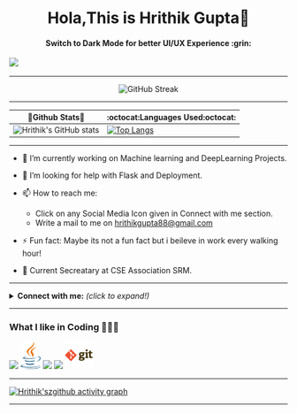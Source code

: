 <h1 align="center">Hola,This is Hrithik Gupta👋</h1>
<h4 align="center">Switch to Dark Mode for better UI/UX Experience :grin:</h4>


<!--
[![Linkedin Badge](https://img.shields.io/badge/-LinkedIn-0e76a8?style=flat-square&logo=Linkedin&logoColor=white)](https://www.linkedin.com/in/hrithikgupta/)
[![Instagram Badge](https://img.shields.io/badge/-Instagram-e4405f?style=flat-square&logo=Instagram&logoColor=white)](https://instagram.com/hrithikgupta88?utm_medium=copy_link)-->
 ![](https://komarev.com/ghpvc/?username=sgsg704&color=blueviolet) 

--------------------------------------------------------------------

<p align="center"><img src="https://github-readme-streak-stats.herokuapp.com?user=sgsg704&theme=highcontrast" alt="GitHub Streak" /></p>

--------------------------------------------------------------------


 :trident:Github Stats:trident: | :octocat:Languages Used:octocat:
------------- | -------------
![Hrithik's GitHub stats](https://github-readme-stats.vercel.app/api?username=sgsg704&show_icons=true&theme=great-gatsby) | [![Top Langs](https://github-readme-stats.vercel.app/api/top-langs/?username=sgsg704)](https://github.com/sgsg704/github-readme-stats)



--------------------------------------------------------------------


- 🌱 I’m currently working on Machine learning and DeepLearning Projects.

- 🤔 I’m looking for help with Flask and Deployment.

- 📫 How to reach me: 
    - Click on any Social Media Icon given in Connect with me section.
    - Write a mail to me on hrithikgupta88@gmail.com
    
- ⚡ Fun fact: Maybe its not a fun fact but i beileve in work every walking hour!

- 👯 Current Secreatary at CSE Association SRM. 

--------------------------------------------------------------------

<details close>
<summary><b>Connect with me:</b> <i>(click to expand!)</i></summary>

<h3 align="left">Click on any icon!:</h3>
<p align="left">
<a href="https://www.linkedin.com/in/hrithikgupta/" target="blank"><img align="center" src="https://raw.githubusercontent.com/rahuldkjain/github-profile-readme-generator/master/src/images/icons/Social/linked-in-alt.svg" alt="Hrithik Gupta" height="30" width="40" /></a>
<a href="https://instagram.com/hrithikgupta88?utm_medium=copy_link" target="blank"><img align="center" src="https://raw.githubusercontent.com/rahuldkjain/github-profile-readme-generator/master/src/images/icons/Social/instagram.svg" alt="hrithikgupta" height="30" width="40" /></a>
<a href="https://www.hackerrank.com/hg2207" target="blank"><img align="center" src="https://raw.githubusercontent.com/rahuldkjain/github-profile-readme-generator/master/src/images/icons/Social/hackerrank.svg" alt="RA1811003010761" height="30" width="40" /></a>

</p>

</details>

--------------------------------------------------------------------
  
 ### What I like in Coding 👨🏻‍💻



   <code><img height="50" src="https://github.com/gilbarbara/logos/blob/master/logos/python.svg"></code>
   <code><img height="50" src="https://github.com/gilbarbara/logos/blob/master/logos/java.svg"></code>
   <code><img height="50" src="https://github.com/gilbarbara/logos/blob/master/logos/c.svg"></code>
   <code><img height="50" src="https://github.com/gilbarbara/logos/blob/master/logos/c-plusplus.svg"></code>
   <code><img height="50" src="https://raw.githubusercontent.com/github/explore/80688e429a7d4ef2fca1e82350fe8e3517d3494d/topics/git/git.png"></code>
   
   
 

--------------------------------------------------------------------


[![Hrithik'szgithub activity graph](https://activity-graph.herokuapp.com/graph?username=sgsg704&theme=react-dark)](https://github.com/sgsg704/github-readme-activity-graph)



--------------------------------------------------------------------
  
<!--
**sgsg704/sgsg704** is a ✨ _special_ ✨ repository because its `README.md` (this file) appears on your GitHub profile.

Here are some ideas to get you started:

- 🔭 I’m currently working on Machine learning and DeepLearning Projects
- 🌱 I’m currently learning DeepLearning and Deep Dive with Data Analysis
- 🤔 I’m looking for help with Documentation
- 💬 Ask me about Machine learning and Tech realted analysis
- 📫 How to reach me: [@hrithikgupta](https://www.linkedin.com/in/hrithikgupta/)
- 😄 Pronouns: He
- ⚡ Fun fact: Work Every walking Hour .

